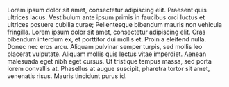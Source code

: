 Lorem ipsum dolor sit amet, consectetur adipiscing elit. Praesent quis ultrices lacus. Vestibulum ante ipsum primis in faucibus orci luctus et ultrices posuere cubilia curae; Pellentesque bibendum mauris non vehicula fringilla. 
Lorem ipsum dolor sit amet, consectetur adipiscing elit. Cras bibendum interdum ex, et porttitor dui mollis et. Proin a eleifend nulla. Donec nec eros arcu. 
Aliquam pulvinar semper turpis, sed mollis leo placerat vulputate. Aliquam mollis quis lectus vitae imperdiet. 
Aenean malesuada eget nibh eget cursus. Ut tristique tempus massa, sed porta lorem convallis at. Phasellus at augue suscipit, pharetra tortor sit amet, venenatis risus. Mauris tincidunt purus id.
